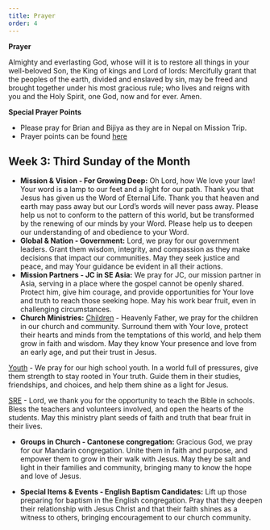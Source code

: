 ```yaml
---
title: Prayer
order: 4
---
```

**Prayer**

Almighty and everlasting God, whose will it is to restore all things in your well-beloved Son, the King of kings and Lord of lords: Mercifully grant that the peoples of the earth, divided and enslaved by sin, may be freed and brought together under his most gracious rule; who lives and reigns with you and the Holy Spirit, one God, now and for ever. Amen.

**Special Prayer Points**
- Please pray for Brian and Bijiya as they are in Nepal on Mission Trip.
- Prayer points can be found [here](https://stgeorgeshurstville.org.au/prayer)

## Week 3: Third Sunday of the Month

- **Mission & Vision - For Growing Deep:** Oh Lord, how We love your law! Your word is a lamp to our feet and a light for our path. Thank you that Jesus has given us the Word of Eternal Life. Thank you that heaven and earth may pass away but our Lord’s words will never pass away. Please help us not to conform to the pattern of this world, but be transformed by the renewing of our minds by your Word. Please help us to deepen our understanding of and obedience to your Word.
- **Global & Nation - Government:** Lord, we pray for our government leaders. Grant them wisdom, integrity, and compassion as they make decisions that impact our communities. May they seek justice and peace, and may Your guidance be evident in all their actions.
- **Mission Partners - JC in SE Asia:** We pray for JC, our mission partner in Asia, serving in a place where the gospel cannot be openly shared. Protect him, give him courage, and provide opportunities for Your love and truth to reach those seeking hope. May his work bear fruit, even in challenging circumstances.
- **Church Ministries:** <ins>Children</ins> - Heavenly Father, we pray for the children in our church and community. Surround them with Your love, protect their hearts and minds from the temptations of this world, and help them grow in faith and wisdom. May they know Your presence and love from an early age, and put their trust in Jesus.
  
<ins>Youth</ins> - We pray for our high school youth. In a world full of pressures, give them strength to stay rooted in Your truth. Guide them in their studies, friendships, and choices, and help them shine as a light for Jesus.

<ins>SRE</ins> - Lord, we thank you for the opportunity to teach the Bible in schools. Bless the teachers and volunteers involved, and open the hearts of the students. May this ministry plant seeds of faith and truth that bear fruit in their lives.

- **Groups in Church - Cantonese congregation:** Gracious God, we pray for our Mandarin congregation. Unite them in faith and purpose, and empower them to grow in their walk with Jesus. May they be salt and light in their families and community, bringing many to know the hope and love of Jesus.

- **Special Items & Events - English Baptism Candidates:** Lift up those preparing for baptism in the English congregation. Pray that they deepen their relationship with Jesus Christ and that their faith shines as a witness to others, bringing encouragement to our church community.

